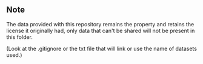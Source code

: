 ## Note
The data provided with this repository remains the property and retains the license it 
originally had, only data that can't be shared will not be present in this folder.

(Look at the .gitignore or the txt file that will link or use the name of datasets used.)
